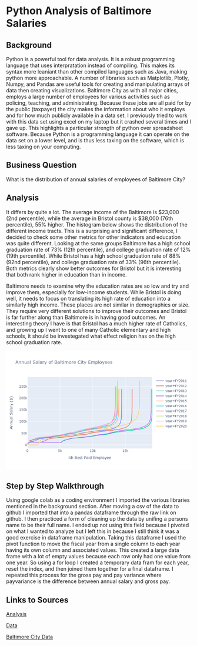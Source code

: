 # Python Analysis of Baltimore Salaries
## Background
Python is a powerful tool for data analysis. It is a robust programming language that uses interpratation instead of compiling. This makes its syntax more leaniant than other compiled languages such as Java, making python more approachable. A number of libraries such as Matplotlib, Plotly, Numpy, and Pandas are useful tools for creating and manipulating arrays of data then creating visualizations.
Baltimore City as with all major cities, employs a large number of employees for various activities such as policing, teaching, and administrating. Because these jobs are all paid for by the public (taxpayer) the city makes the information about who it employs and for how much publicly available in a data set. I previously tried to work with this data set using excel on my laptop but it crashed several times and I gave up. This highlights a particular strength of python over spreadsheet software. Because Python is a programming language it can operate on the data set on a lower level, and is thus less taxing on the software, which is less taxing on your computing. 
  
## Business Question
What is the distribution of annual salaries of employees of Baltimore City?

## Analysis
It differs by quite a lot. The average income of the Baltimore is $23,000 (2nd percentile), while the average in Bristol county is $38,000 (76th percentile), 55% higher. The histogram below shows the distribution of the different income tracts. This is a surprising and significant difference, I decided to check some other metrics for other indicators and education was quite different. Looking at the same groups Baltimore has a high school graduation rate of 73% (12th percentile), and college graduation rate of 12% (19th percentile). While Bristol has a high school graduation rate of 88% (92nd percentile), and college graduation rate of 33% (96th percentile). Both metrics clearly show better outcomes for Bristol but it is interesting that both rank higher in education than in income. 

Baltimore needs to examine why the education rates are so low and try and improve them, especially for low-income students. While Bristol is doing well, it needs to focus on translating its high rate of education into a similarly high income. These places are not similar in demographics or size. They require very different solutions to improve their outcomes and Bristol is far further along than Baltimore is in having good outcomes. An interesting theory I have is that Bristol has a much higher rate of Catholics, and growing up I went to one of many Catholic elementary and high schools, it should be investegated what effect religion has on the high school graduation rate.

![alt text](https://github.com/cmclane1/Python_Analysis_of_Baltimore_Salaries/blob/main/Annual%20Salary%20of%20Baltimore%20Employees.png)

## Step by Step Walkthrough
Using google colab as a coding environment I imported the various libraries mentioned in the background section. After moving a csv of the data to github I imported that into a pandas dataframe through the raw link on github. I then practiced a form of cleaning up the data by unifing a persons name to be their full name. I ended up not using this field because I pivoted on what I wanted to analyze but I left this in because I still think it was a good exercise in dataframe manipulation. Taking this dataframe I used the pivot function to move the fiscal year from a single column to each year having its own column and associated values. This created a large data frame with a lot of empty values because each row only had one value from one year. So using a for loop I created a temporary data fram for each year, reset the index, and then joined them together for a final dataframe. I repeated this process for the gross pay and pay variance where payvariance is the difference between annual salary and gross pay. 
  
## Links to Sources
[Analysis](https://github.com/cmclane1/comparing-baltimore-bristol-county-household-income/blob/main/Baltimor-Bristol-Analysis.xlsx)

[Data](https://data.baltimorecity.gov/datasets/baltimore-employee-salaries/data)

[Baltimore City Data](https://data.baltimorecity.gov/datasets/baltimore-employee-salaries/data)
